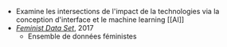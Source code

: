 - Examine les intersections de l'impact de la technologies via la conception d'interface et le machine learning [[AI]]
- [*Feminist Data Set*](https://carolinesinders.com/feminist-data-set/), 2017
	- Ensemble de données féministes